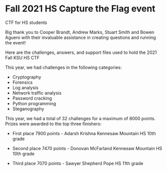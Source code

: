 # Fall 2021 HS Capture the Flag event
CTF for HS students

Big thank you to Cooper Brandt, Andrew Marks, Stuart Smith and Bowen Aguero with their invaluable assistance in creating questions and running the event!

Here are the challenges, answers, and support files used to hold the 2021 Fall KSU HS CTF  

This year, we had challenges in the following categories:

- Cryptography
- Forensics
- Log analysis
- Network traffic analysis
- Password cracking
- Python programming
- Steganography

This year, we had a total of 32 challenges for a maximum of 8000 points.  Prizes were awarded to the top three finishers:

- First place 7900 points - Adarsh Krishna Kennesaw Mountain HS 10th grade

- Second place 7470 points - Donovan McFarland Kennesaw Mountain HS 10th grade

- Third place 7070 points - Sawyer Shepherd Pope HS 11th grade
